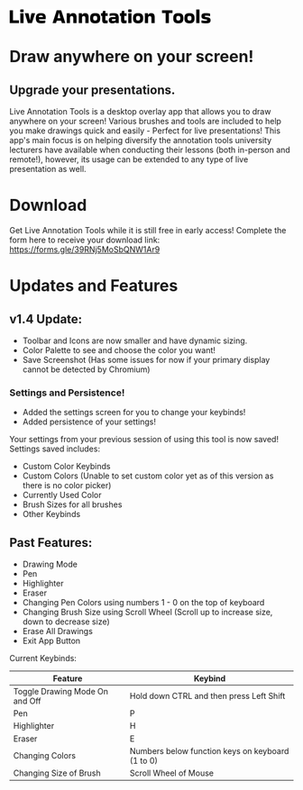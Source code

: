 
<img src="../assets/docs/Live%20Annotation%20Tools%20Logo.png">

# Draw anywhere on your screen! 
## Upgrade your presentations.

Live Annotation Tools is a desktop overlay app that allows you to
draw anywhere on your screen! Various brushes and tools are included
to help you make drawings quick and easily - Perfect for live presentations!
This app's main focus is on helping diversify the annotation tools university
lecturers have available when conducting their lessons (both in-person and remote!), however, its usage
can be extended to any type of live presentation as well.

# Download

Get Live Annotation Tools while it is still free in early access! Complete the form here to receive your download link: https://forms.gle/39RNj5MoSbQNW1Ar9


# Updates and Features

## v1.4 Update:

* Toolbar and Icons are now smaller and have dynamic sizing.
* Color Palette to see and choose the color you want!
* Save Screenshot (Has some issues for now if your primary display cannot be detected by Chromium)


### Settings and Persistence!

* Added the settings screen for you to change your keybinds!
* Added persistence of your settings!

Your settings from your previous session of using this tool is now saved! Settings saved includes:
* Custom Color Keybinds
* Custom Colors (Unable to set custom color yet as of this version as there is no color picker)
* Currently Used Color
* Brush Sizes for all brushes
* Other Keybinds


## Past Features:
* Drawing Mode
* Pen
* Highlighter
* Eraser
* Changing Pen Colors using numbers 1 - 0 on the top of keyboard
* Changing Brush Size using Scroll Wheel (Scroll up to increase size, down to decrease size)
* Erase All Drawings
* Exit App Button


Current Keybinds:

| Feature | Keybind |
| ------- | ------- |
| Toggle Drawing Mode On and Off | Hold down CTRL and then press Left Shift |
| Pen | P |
| Highlighter | H |
| Eraser | E |
| Changing Colors | Numbers below function keys on keyboard (1 to 0) |
| Changing Size of Brush | Scroll Wheel of Mouse |






